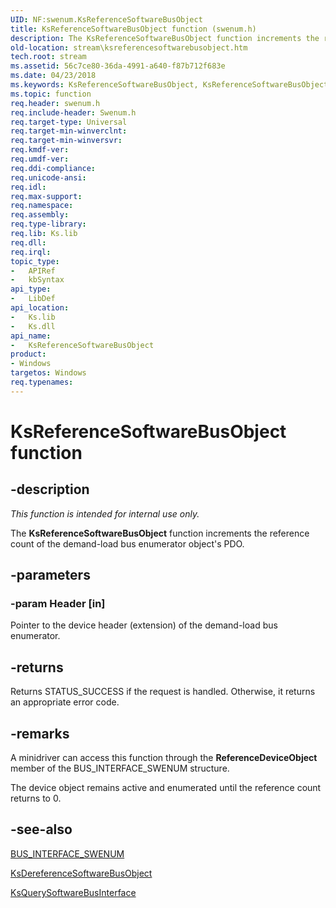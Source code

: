 ```yaml
---
UID: NF:swenum.KsReferenceSoftwareBusObject
title: KsReferenceSoftwareBusObject function (swenum.h)
description: The KsReferenceSoftwareBusObject function increments the reference count of the demand-load bus enumerator object's PDO.
old-location: stream\ksreferencesoftwarebusobject.htm
tech.root: stream
ms.assetid: 56c7ce80-36da-4991-a640-f87b712f683e
ms.date: 04/23/2018
ms.keywords: KsReferenceSoftwareBusObject, KsReferenceSoftwareBusObject function [Streaming Media Devices], ksfunc_38a63d2d-e988-474d-890b-dd9a2aeeaff4.xml, stream.ksreferencesoftwarebusobject, swenum/KsReferenceSoftwareBusObject
ms.topic: function
req.header: swenum.h
req.include-header: Swenum.h
req.target-type: Universal
req.target-min-winverclnt: 
req.target-min-winversvr: 
req.kmdf-ver: 
req.umdf-ver: 
req.ddi-compliance: 
req.unicode-ansi: 
req.idl: 
req.max-support: 
req.namespace: 
req.assembly: 
req.type-library: 
req.lib: Ks.lib
req.dll: 
req.irql: 
topic_type:
-	APIRef
-	kbSyntax
api_type:
-	LibDef
api_location:
-	Ks.lib
-	Ks.dll
api_name:
-	KsReferenceSoftwareBusObject
product:
- Windows
targetos: Windows
req.typenames: 
---
```


# KsReferenceSoftwareBusObject function


## -description


<i>This function is intended for internal use only.</i>

The <b>KsReferenceSoftwareBusObject</b> function increments the reference count of the demand-load bus enumerator object's PDO. 


## -parameters




### -param Header [in]

Pointer to the device header (extension) of the demand-load bus enumerator.


## -returns



Returns STATUS_SUCCESS if the request is handled. Otherwise, it returns an appropriate error code.




## -remarks



A minidriver can access this function through the <b>ReferenceDeviceObject</b> member of the BUS_INTERFACE_SWENUM structure.

The device object remains active and enumerated until the reference count returns to 0.




## -see-also




<a href="https://msdn.microsoft.com/library/windows/hardware/ff557589">BUS_INTERFACE_SWENUM</a>



<a href="https://msdn.microsoft.com/library/windows/hardware/ff561678">KsDereferenceSoftwareBusObject</a>



<a href="https://msdn.microsoft.com/library/windows/hardware/ff566749">KsQuerySoftwareBusInterface</a>
 

 

